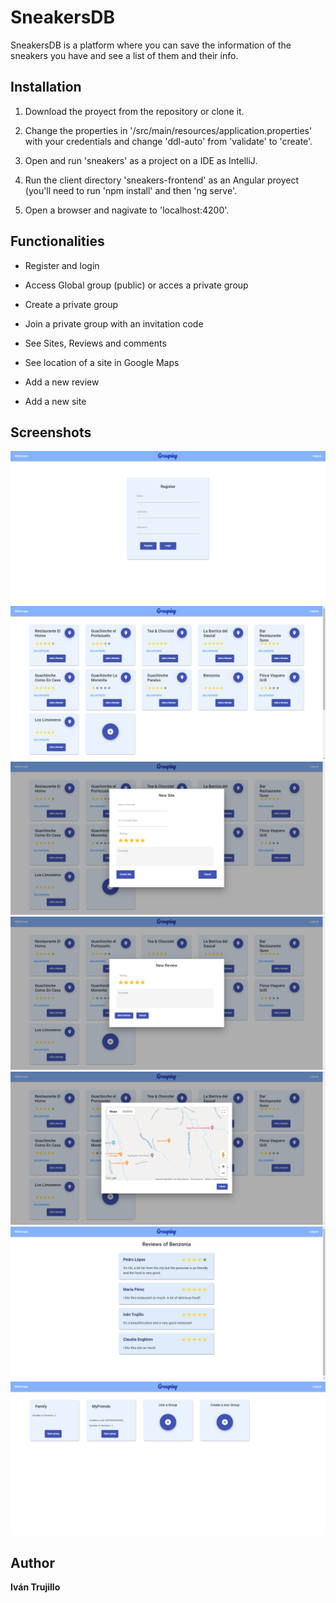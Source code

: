 # SneakersDB

SneakersDB is a platform where you can save the information of the sneakers you have and see a list of them and their info.

## Installation

1. Download the proyect from the repository or clone it.

2. Change the properties in '/src/main/resources/application.properties' with your credentials and change 'ddl-auto' from 'validate' to 'create'.

3. Open and run 'sneakers' as a project on a IDE as IntelliJ.

4. Run the client directory 'sneakers-frontend' as an Angular proyect (you'll need to run 'npm install' and then 'ng serve'.

5. Open a browser and nagivate to 'localhost:4200'.

## Functionalities

- Register and login

- Access Global group (public) or acces a private group

- Create a private group

- Join a private group with an invitation code

- See Sites, Reviews and comments

- See location of a site in Google Maps

- Add a new review

- Add a new site

## Screenshots

![Screenshot0](https://github.com/IvanTrujilloTrujillo/grouping/blob/main/edge-service/src/main/resources/screenshots/screenshot0.jpg)
![Screenshot1](https://github.com/IvanTrujilloTrujillo/grouping/blob/main/edge-service/src/main/resources/screenshots/screenshot1.jpg)
![Screenshot2](https://github.com/IvanTrujilloTrujillo/grouping/blob/main/edge-service/src/main/resources/screenshots/screenshot2.jpg)
![Screenshot3](https://github.com/IvanTrujilloTrujillo/grouping/blob/main/edge-service/src/main/resources/screenshots/screenshot3.jpg)
![Screenshot4](https://github.com/IvanTrujilloTrujillo/grouping/blob/main/edge-service/src/main/resources/screenshots/screenshot4.jpg)
![Screenshot5](https://github.com/IvanTrujilloTrujillo/grouping/blob/main/edge-service/src/main/resources/screenshots/screenshot5.jpg)
![Screenshot6](https://github.com/IvanTrujilloTrujillo/grouping/blob/main/edge-service/src/main/resources/screenshots/screenshot6.jpg)

## Author

**Iván Trujillo**
